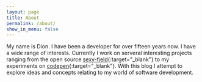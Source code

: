 ```yaml
---
layout: page
title: About
permalink: /about/
show_in_menu: false
---
```


My name is Dion. I have been a developer for over fifteen years now. I have a wide range of interests. Currently I work on serveral interesting projects ranging from the open source [sexy-field](https://github.com/dionsnoeijen?tab=repositories){:target="_blank"} to my experiments on [codepen](https://codepen.io/octopus11/){:target="_blank"}. With this blog I attempt to explore ideas and concepts relating to my world of software development.
